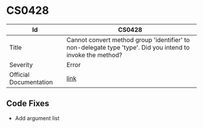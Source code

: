 # CS0428

| Id                     | CS0428                                                                                                       |
| ---------------------- | ------------------------------------------------------------------------------------------------------------ |
| Title                  | Cannot convert method group 'identifier' to non\-delegate type 'type'\. Did you intend to invoke the method? |
| Severity               | Error                                                                                                        |
| Official Documentation | [link](http://docs.microsoft.com/en-us/dotnet/csharp/misc/cs0428)                                            |

## Code Fixes

* Add argument list

